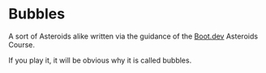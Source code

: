 Bubbles
=======

A sort of Asteroids alike written via the guidance of the [Boot.dev](http://boot.dev) Asteroids Course.  

If you play it, it will be obvious why it is called bubbles.


